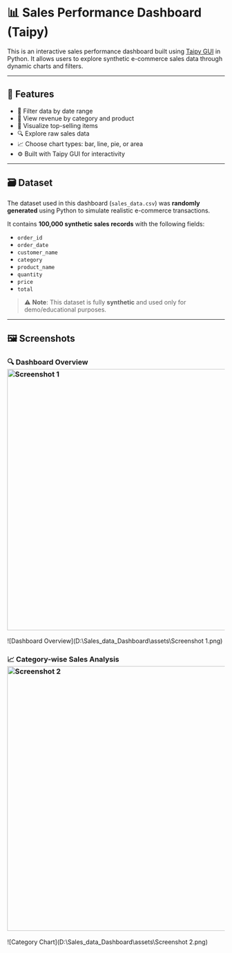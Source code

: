 # 📊 Sales Performance Dashboard (Taipy)

This is an interactive sales performance dashboard built using [Taipy GUI](https://www.taipy.io/) in Python. It allows users to explore synthetic e-commerce sales data through dynamic charts and filters.

---

## 🚀 Features

- 📅 Filter data by date range
- 🛒 View revenue by category and product
- 🧮 Visualize top-selling items
- 🔍 Explore raw sales data
- 📈 Choose chart types: bar, line, pie, or area
- ⚙️ Built with Taipy GUI for interactivity

---

## 🗃️ Dataset

The dataset used in this dashboard (`sales_data.csv`) was **randomly generated** using Python to simulate realistic e-commerce transactions.

It contains **100,000 synthetic sales records** with the following fields:

- `order_id`
- `order_date`
- `customer_name`
- `category`
- `product_name`
- `quantity`
- `price`
- `total`

> ⚠️ **Note**: This dataset is fully **synthetic** and used only for demo/educational purposes.

---

## 🖼️ Screenshots

### 🔍 Dashboard Overview<img width="1332" height="604" alt="Screenshot 1" src="https://github.com/user-attachments/assets/0f32a435-5b99-4c54-a553-26529d0c27a0" />

![Dashboard Overview](D:\Sales_data_Dashboard\assets\Screenshot 1.png)

### 📈 Category-wise Sales Analysis<img width="1348" height="612" alt="Screenshot 2" src="https://github.com/user-attachments/assets/220b6827-343d-4081-b1ac-5e315db80d11" />

![Category Chart](D:\Sales_data_Dashboard\assets\Screenshot 2.png)
